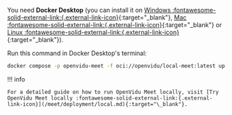 You need **Docker Desktop** (you can install it on [Windows :fontawesome-solid-external-link:{.external-link-icon}](https://docs.docker.com/desktop/setup/install/windows-install/){:target="\_blank"}, [Mac :fontawesome-solid-external-link:{.external-link-icon}](https://docs.docker.com/desktop/setup/install/mac-install/){:target="\_blank"} or [Linux :fontawesome-solid-external-link:{.external-link-icon}](http://docs.docker.com/desktop/setup/install/linux/){:target="\_blank"}).

Run this command in Docker Desktop's terminal:

```bash
docker compose -p openvidu-meet -f oci://openvidu/local-meet:latest up -y openvidu-meet-init
```

!!! info

    For a detailed guide on how to run OpenVidu Meet locally, visit [Try OpenVidu Meet locally :fontawesome-solid-external-link:{.external-link-icon}](/meet/deployment/local.md){:target="\_blank"}.

